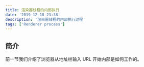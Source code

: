 ```yaml
---
title: 渲染器线程的内部执行
date: '2019-12-18 23:38'
description: '渲染器线程的内部执行过程'
tags: ['Renderer process']
---
```


## 简介

前一节我们介绍了浏览器从地址栏输入 URL 开始内部是如何工作的。
